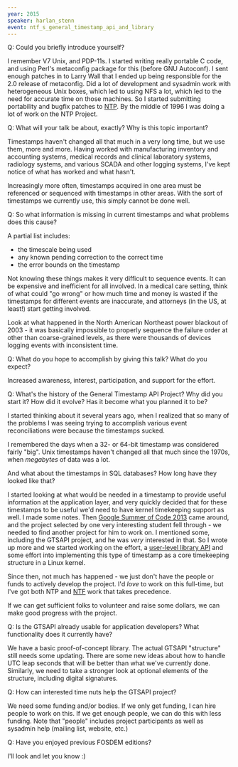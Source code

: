 ```yaml
---
year: 2015
speaker: harlan_stenn 
event: ntf_s_general_timestamp_api_and_library 
---
```


Q: Could you briefly introduce yourself? 

I remember V7 Unix, and PDP-11s.  I started writing really portable C
code, and using Perl's metaconfig package for this (before GNU
Autoconf).  I sent enough patches in to Larry Wall that I ended up being
responsible for the 2.0 release of metaconfig.  Did a lot of development
and sysadmin work with heterogeneous Unix boxes, which led to using NFS
a lot, which led to the need for accurate time on those machines.  So I
started submitting portability and bugfix patches to [NTP](http://ntp.org/).  By the middle
of 1996 I was doing a lot of work on the NTP Project.

Q: What will your talk be about, exactly? Why is this topic important? 

Timestamps haven't changed all that much in a very long time, but we use
them, more and more.  Having worked with manufacturing inventory and
accounting systems, medical records and clinical laboratory systems,
radiology systems, and various SCADA and other logging systems, I've
kept notice of what has worked and what hasn't.

Increasingly more often, timestamps acquired in one area must be
referenced or sequenced with timestamps in other areas.  With the sort
of timestamps we currently use, this simply cannot be done well.

Q: So what information is missing in current timestamps and what problems does this cause? 

A partial list includes:

 * the timescale being used
 * any known pending correction to the correct time
 * the error bounds on the timestamp

Not knowing these things makes it very difficult to sequence events.  It
can be expensive and inefficient for all involved.  In a medical care
setting, think of what could "go wrong" or how much time and money is
wasted if the timestamps for different events are inaccurate, and
attorneys (in the US, at least!) start getting involved.

Look at what happened in the North American Northeast power blackout of
2003 - it was basically impossible to properly sequence the failure
order at other than coarse-grained levels, as there were thousands of
devices logging events with inconsistent time.

Q: What do you hope to accomplish by giving this talk? What do you expect? 

Increased awareness, interest, participation, and support for the effort.

Q: What's the history of the General Timestamp API Project? Why did you start it? How did it evolve? Has it become what you planned it to be? 

I started thinking about it several years ago, when I realized that so
many of the problems I was seeing trying to accomplish various event
reconciliations were because the timestamps sucked.

I remembered the days when a 32- or 64-bit timestamp was considered
fairly "big".  Unix timestamps haven't changed all that much since the
1970s, when *megabytes* of data was a lot.

And what about the timestamps in SQL databases?  How long have they looked
like that?

I started looking at what would be needed in a timestamp to provide
useful information at the application layer, and very quickly decided
that for these timestamps to be useful we'd need to have kernel
timekeeping support as well.  I made some notes.  Then [Google Summer of Code 2013](https://www.google-melange.com/gsoc/homepage/google/gsoc2013) came
around, and the project selected by one very interesting student fell
through - we needed to find another project for him to work on.  I
mentioned some, including the GTSAPI project, and he was *very*
interested in that.  So I wrote up more and we started working on the
effort, a [user-level library API](http://wiki.nwtime.org/GSoC/GSoC2013NewTimestampAndAPI) and some effort into implementing this
type of timestamp as a core timekeeping structure in a Linux kernel.

Since then, not much has happened - we just don't have the people or
funds to actively develop the project.  I'd *love* to work on this
full-time, but I've got both NTP and [NTF](http://nwtime.org/) work that takes precedence.

If we can get sufficient folks to volunteer and raise some dollars, we can
make good progress with the project.

Q: Is the GTSAPI already usable for application developers? What functionality does it currently have? 

We have a basic proof-of-concept library.  The actual GTSAPI "structure"
still needs some updating.  There are some new ideas about how to handle
UTC leap seconds that will be better than what we've currently done.
Similarly, we need to take a stronger look at optional elements of the
structure, including digital signatures.

Q: How can interested time nuts help the GTSAPI project? 

We need some funding and/or bodies.  If we only get funding, I can hire
people to work on this.  If we get enough people, we can do this with
less funding.  Note that "people" includes project participants as well
as sysadmin help (mailing list, website, etc.)

Q: Have you enjoyed previous FOSDEM editions? 

I'll look and let you know :)
